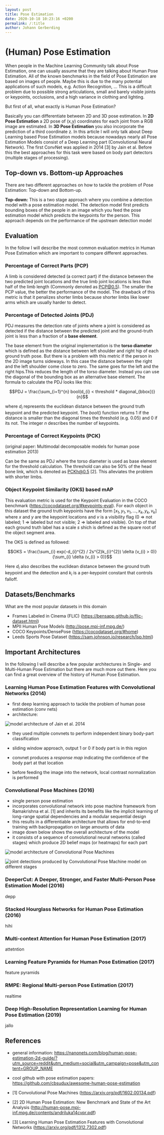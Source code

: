 ```yaml
---
layout: post
title: Pose Estimation
date: 2020-10-18 10:23:16 +0200
permalink: /:title
author: Johann Gerberding
---
```


# (Human) Pose Estimation

When people in the Machine Learning Community talk about Pose Estimation, one can usually assume that they are talking about Human Pose Estimation. All of the known benchmarks in the field of Pose Estimation are based on images of people. Maybe this is due to the many potential applications of such models, e.g. Action Recognition, ... This is a difficult problem due to possible strong articulations, small and barely visible joints or keypoints, occlusions, and a high variance in clothing and lighting.

But first of all, what exactly is Human Pose Estimation?

Basically you can differentiate between 2D and 3D pose estimation. In **2D Pose Estimation** a 2D pose of (x,y) coordinates for each joint from a RGB image are estimated. In **3D Pose Estimation** you also incorporate the prediction of a third coordinate z. In this article I will only talk about Deep Learning based Pose Estimation models because nowadays nearly all Pose Estimation Models consist of a Deep Learning part (Convolutional Neural Network). The first ConvNet was applied in 2014 [3] by Jain et al. Before this the best approaches for this task were based on body part detectors (multiple stages of processing).


## Top-down vs. Bottom-up Approaches

There are two different approaches on how to tackle the problem of Pose Estimation: Top-down and Bottom-up.

**Top-down:** This is a two stage approach where you combine a detection model with a pose estimation model. The detection model first predicts bounding boxes of the people in an image which you feed the pose estimation model which predicts the keypoints for the person. This approach depends on the performance of the upstream detection model 

## Evaluation

In the follow I will describe the most common evaluation metrics in Human Pose Estimation which are important to compare different approaches.

### Percentage of Correct Parts (PCP)

A limb is considered detected  (a correct part) if the distance between the two predicted joint locations and the true limb joint locations is less than half of the limb length (Commonly denoted as PCP@0.5). The smaller the PCP value, the better the performance of the model. The drawback of this metric is that it penalizes shorter limbs because shorter limbs like lower arms which are usually harder to detect.

### Percentage of Detected Joints (PDJ)

PDJ measures the detection rate of joints where a joint is considered as detected if the distance between the predicted joint and the ground-truth joint is less than a fraction of a **base element**.

The base element from the original implementation is the **torso diameter** which is defined as the distance between left shoulder and right hip of each ground truth pose. But there is a problem with this metric if the person in the 2D image turns sideways. In this case the distance between the right and the left shoulder come close to zero. The same goes for the left and the right hips.This reduces the length of the torso diameter. Instead you can use the diagonal of the bounding box as an alternative base element. The formula to calculate the PDJ looks like this:

$$PDJ = \frac{\sum_{i=1}^{n} bool(d_{i} < threshold * diagonal_{bbox})}{n}$$

where $d_{i}$ represents the euclidean distance between the ground truth keypoint and the predicted keypoint. The $bool()$ function returns 1 if the distance is smaller than the diagonal times the threshold (e.g. 0.05) and 0 if its not. The integer $n$ describes the number of keypoints.


### Percentage of Correct Keypoints (PCK)

(original paper: Multimodal decomposable models for human pose estimation 2013)

Can be the same as PDJ where the torso diameter is used as base element for the threshold calculation. The threshold can also be 50% of the head bone link, which is denoted as PCKh@0.5 [2]. This alleviates the problem with shorter limbs.


### Object Keypoint Similarity (OKS) based mAP

This evaluation metric is used for the Keypoint Evaluation in the COCO benchmark (https://cocodataset.org/#keypoints-eval). For each object in this dataset the ground truth keypoints have the form $[x_{1}, y_{1}, v_{1}, ..., x_{k}, y_{k}, v_{k}]$ where $x$ and $y$ are the keypoint locations and $v$ is a visibility flag (0 => not labeled; 1 => labeled but not visible; 2 => labeled and visible). On top of that each ground truth label has a scale $s$ shich is defined as the square root of the object segment area. 

The OKS is defined as followed:

$$OKS = \frac{\sum_{i} exp(-d_{i}^{2} / 2s^{2}k_{i}^{2}) \delta (v_{i} > 0)}{\sum_{i} \delta (v_{i} > 0)}$$

Here $d_{i}$ also describes the euclidean distance between the ground truth keypoint and the detection and $k_{i}$ is a per-keypoint constant that controls falloff.

## Datasets/Benchmarks

What are the most popular datasets in this domain

- Frames Labeled in Cinema (FLIC) (https://bensapp.github.io/flic-dataset.html)
- MPII Human Pose Models (http://pose.mpi-inf.mpg.de/)
- COCO Keypoints/DensePose (https://cocodataset.org/#home)
- Leeds Sports Pose Dataset (https://sam.johnson.io/research/lsp.html) 

## Important Architectures

In the following I will describe a few popular architectures in Single- and Multi-Human Pose Estimation but there are much more out there. Here you can find a great overview of the history of Human Pose Estimation.

### Learning Human Pose Estimation Features with Convolutional Networks (2014)

- first deep learning approach to tackle the problem of human pose estimation (conv nets)
- architecture:

![model architecture of Jain et al. 2014](../assets/imgs/model_architecture_jain_et_al_2014.png)

- they used multiple convnets to perform independent binary body-part classification
- sliding window approach, output 1 or 0 if body part is in this region
- convnet produces a *response map* indicating the confidence of the body part at that location

- before feeding the image into the network, local contrast normalization is performed


### Convolutional Pose Machines (2016)

- single person pose estimation
- incorporates convolutional network into pose machine framework from Ramakrishna et al. [1] and inherits its benefits like the implicit learning of long-range spatial dependencies and a modular sequential design
- this results in a differentiable architecture that allows for end-to-end training with backpropagation on large amounts of data
- image down below shows the overall architecture of the model
- it consists of a sequence of convolutional neural networks (called stages) which produce 2D belief maps (or heatmaps) for each part

![model architecture of Convolutional Pose Machines](../assets/imgs/conv_pose_machines_architecture.png)



![joint detections produced by Convolutional Pose Machine model on different stages](../assets/imgs/conv_pose_machines_joint_detections_on_stages.png)


### DeeperCut: A Deeper, Stronger, and Faster Multi-Person Pose Estimation Model (2016)

depp

### Stacked Hourglass Networks for Human Pose Estimation (2016)

hihi



### Multi-context Attention for Human Pose Estimation (2017)

attetntion



### Learning Feature Pyramids for Human Pose Estimation (2017)

feature pyramids


### RMPE: Regional Multi-person Pose Estimation (2017)

realtime


### Deep High-Resolution Representation Learning for Human Pose Estimation (2019)

jallo

## References

- general information: https://nanonets.com/blog/human-pose-estimation-2d-guide/?utm_source=reddit&utm_medium=social&utm_campaign=pose&utm_content=GROUP_NAME

- cool github with pose estimation papers: https://github.com/cbsudux/awesome-human-pose-estimation

- [1] Convolutional Pose Machines (https://arxiv.org/pdf/1602.00134.pdf)

- [2] 2D Human Pose Estimation: New Benchmark and State of the Art Analysis (http://human-pose.mpi-inf.mpg.de/contents/andriluka14cvpr.pdf)

- [3] Learning Human Pose Estimation Features with Convolutional Networks (https://arxiv.org/pdf/1312.7302.pdf)